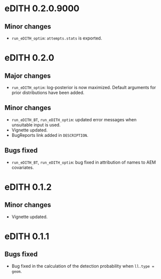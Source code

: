# eDITH 0.2.0.9000

## Minor changes

- `run_eDITH_optim`: `attempts.stats` is exported.

# eDITH 0.2.0

## Major changes

- `run_eDITH_optim`: log-posterior is now maximized. Default arguments for prior distributions
have been added.

## Minor changes

- `run_eDITH_BT`, `run_eDITH_optim`: updated error messages when unsuitable input is used.
- Vignette updated.
- BugReports link added in `DESCRIPTION`.

## Bugs fixed

- `run_eDITH_BT`, `run_eDITH_optim`: bug fixed in attribution of names to AEM covariates.

# eDITH 0.1.2

## Minor changes

- Vignette updated.

# eDITH 0.1.1

## Bugs fixed

- Bug fixed in the calculation of the detection probability when `ll.type = geom`.

